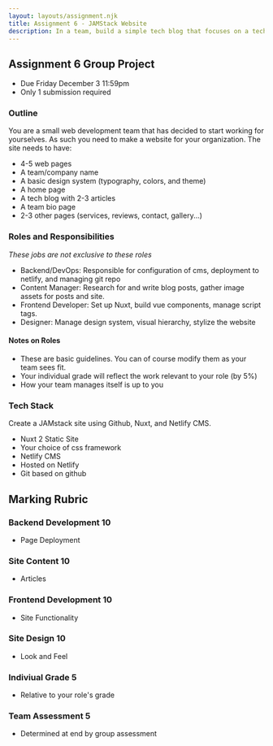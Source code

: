 ```yaml
---
layout: layouts/assignment.njk
title: Assignment 6 - JAMStack Website
description: In a team, build a simple tech blog that focuses on a technology/theory in web development. Each team member will have a well defined role in this project (backend, content manager, frontend developer, designer).
---
```


## Assignment 6 Group Project
- Due Friday December 3 11:59pm
- Only 1 submission required

### Outline
You are a small web development team that has decided to start working for yourselves. As such you need to make a website for your organization. The site needs to have:
- 4-5 web pages
- A team/company name
- A basic design system (typography, colors, and theme)
- A home page
- A tech blog with 2-3 articles
- A team bio page
- 2-3 other pages (services, reviews, contact, gallery...) 

### Roles and Responsibilities
_These jobs are not exclusive to these roles_
- Backend/DevOps: Responsible for configuration of cms, deployment to netlify, and managing git repo
- Content Manager: Research for and write blog posts, gather image assets for posts and site.
- Frontend Developer: Set up Nuxt, build vue components, manage script tags.
- Designer: Manage design system, visual hierarchy, stylize the website

#### Notes on Roles
- These are basic guidelines. You can of course modify them as your team sees fit.
- Your individual grade will reflect the work relevant to your role (by 5%)
- How your team manages itself is up to you

### Tech Stack
Create a JAMstack site using Github, Nuxt, and Netlify CMS.
- Nuxt 2 Static Site
- Your choice of css framework
- Netlify CMS
- Hosted on Netlify
- Git based on github
 
## Marking Rubric

### Backend Development 10
- Page Deployment

### Site Content 10
- Articles

### Frontend Development 10
- Site Functionality

### Site Design 10
- Look and Feel

### Indiviual Grade 5
- Relative to your role's grade

### Team Assessment 5
- Determined at end by group assessment

